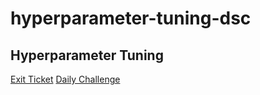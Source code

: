 # hyperparameter-tuning-dsc


## Hyperparameter Tuning

[Exit Ticket](https://forms.gle/Z3pXtNGM7KaXhmK37)
[Daily Challenge](https://github.com/learn-co-students/forest-and-gridsearch-daily-challenge)
